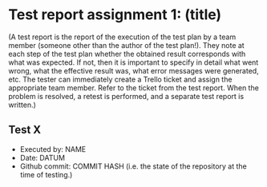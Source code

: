 # Test report assignment 1: (title)

(A test report is the report of the execution of the test plan by a team member (someone other than the author of the test plan!). They note at each step of the test plan whether the obtained result corresponds with what was expected. If not, then it is important to specify in detail what went wrong, what the effective result was, what error messages were generated, etc. The tester can immediately create a Trello ticket and assign the appropriate team member. Refer to the ticket from the test report. When the problem is resolved, a retest is performed, and a separate test report is written.) 

## Test X

- Executed by: NAME
- Date: DATUM
- Github commit: COMMIT HASH (i.e. the state of the repository at the time of testing.)

